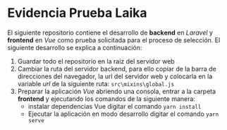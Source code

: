 # Evidencia Prueba Laika
El siguiente repositorio contiene el desarrollo de **backend** en *Laravel* y **frontend** en *Vue* como prueba solicitada para el proceso de selección.
El siguiente desarrollo se explica a continuación:
1. Guardar todo el repositorio en la raiz del servidor web
2. Cambiar la ruta del servidor backend, para ello copiar de la barra de direcciones del navegador, la url del servidor web y colocarla en la variable *url* de la siguiente ruta: ``` src\mixins\global.js ```
3. Preparar la aplicación *Vue* abriendo una consola, entrar a la carpeta **frontend** y ejecutando los comandos de la siguiente manera:
   - instalar dependencias Vue digitar el comando ``` yarn install ```
   - Ejecutar la aplicación en modo desarrollo digitar el comando ``` yarn serve ```
